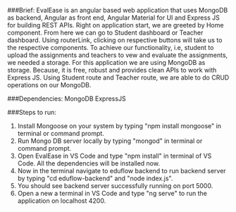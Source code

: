 ###Brief:
EvalEase is an angular based web application that uses MongoDB as backend, Angular as front end, Angular Material for UI and Express JS for building REST APIs.
Right on application start, we are greeted by Home component. From here we can go to Student dashboard or Teacher dashboard. Using routerLink, clicking on respective buttons will take us to the respective components. 
To achieve our functionality, i.e, student to upload the assignments and teachers to vew and evaluate the assignments, we needed a storage. For this application we are using MongoDB as storage. Because, it is free, robust and provides clean APIs to work with Express JS. 
Using Student route and Teacher route, we are able to do CRUD operations on our MongoDB.

###Dependencies:
MongoDB
ExpressJS

###Steps to run:
1) Install Mongoose on your system by typing "npm install mongoose" in terminal or command prompt.
2) Run Mongo DB server locally by typing "mongod" in terminal or command prompt.
3) Open EvalEase in VS Code and type "npm install" in terminal of VS Code. All the dependencies will be installed now.
4) Now in the terminal navigate to eduflow backend to run backend server by typing "cd eduflow-backend" and "node index.js".
5) You should see backend server successfully running on port 5000.
6) Open a new a terminal in VS Code and type "ng serve" to run the application on localhost 4200.
